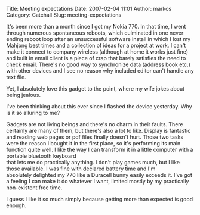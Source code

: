 Title: Meeting expectations
Date: 2007-02-04 11:01
Author: markos
Category: Catchall
Slug: meeting-expectations

It's been more than a month since I got my Nokia 770. In that time, I
went through numerous spontaneous reboots, which culminated in one never
ending reboot loop after an unsuccessful software install in which I
lost my Mahjong best times and a collection of ideas for a project at
work. I can't make it connect to company wireless (although at home it
works just fine) and built in email client is a piece of crap that
barely satisfies the need to check email. There's no good way to
synchronize data (address book etc.) with other devices and I see no
reason why included editor can't handle any text file.

Yet, I absolutely love this gadget to the point, where my wife jokes
about being jealous.

I've been thinking about this ever since I flashed the device yesterday.
Why is it so alluring to me?

Gadgets are not living beings and there's no charm in their faults.
There certainly are many of them, but there's also a lot to like.
Display is fantastic and reading web pages or pdf files finally doesn't
hurt. Those two tasks were the reason I bought it in the first place, so
it's performing its main function quite well. I like the way I can
transform it in a little computer with a portable bluetooth keyboard  
that lets me do practically anything. I don't play games much, but I
like those available. I was fine with declared battery time and I'm  
absolutely delighted my 770 like a Duracell bunny easily exceeds it.
I've got a feeling I can make it do whatever I want, limited mostly by
my practically non-existent free time.

I guess I like it so much simply because getting more than expected is
good enough.


